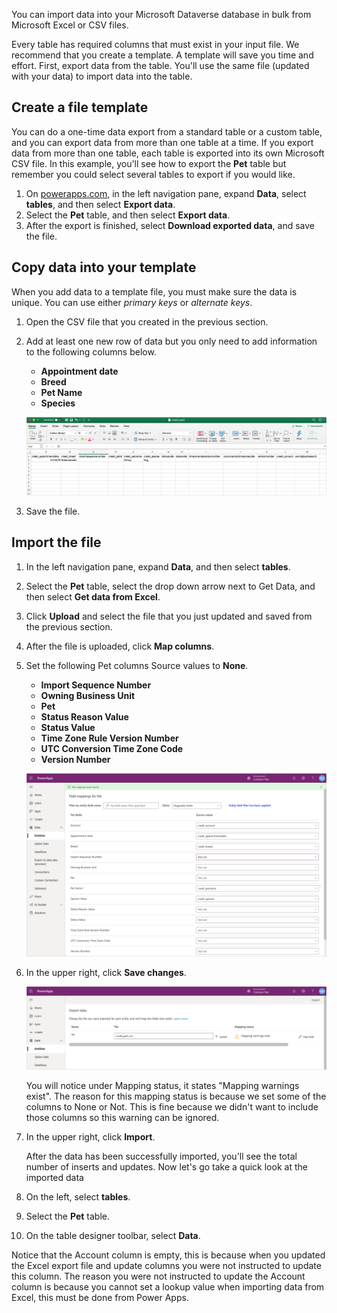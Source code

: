 You can import data into your Microsoft Dataverse database in bulk from Microsoft Excel or CSV files. 

Every table has required columns that must exist in your input file. We recommend that you create a template. A template will save you time and effort. First, export data from the table. You'll use the same file (updated with your data) to import data into the table.

## Create a file template
You can do a one-time data export from a standard table or a custom table, and you can export data from more than one table at a time. If you export data from more than one table, each table is exported into its own Microsoft CSV file. In this example, you'll see how to export the **Pet** table but remember you could select several tables to export if you would like.

1. On [powerapps.com](https://make.powerapps.com/), in the left navigation pane, expand **Data**, select **tables**, and then select **Export data**.
2. Select the **Pet** table, and then select **Export data**.
3. After the export is finished, select **Download exported data**, and save the file.

## Copy data into your template
When you add data to a template file, you must make sure the data is unique. You can use either *primary keys* or *alternate keys*.

1. Open the CSV file that you created in the previous section.
2. Add at least one new row of data but you only need to add information to the following columns below.

    - **Appointment date**
    - **Breed**
    - **Pet Name**
    - **Species**

    ![Example of adding new row of data](../media/add-new-row.png)

3. Save the file.

## Import the file
1. In the left navigation pane, expand **Data**, and then select **tables**.
2. Select the **Pet** table, select the drop down arrow next to Get Data, and then select **Get data from Excel**.
3. Click **Upload** and select the file that you just updated and saved from the previous section.
4. After the file is uploaded, click **Map columns**.
5. Set the following Pet columns Source values to **None**.

    - **Import Sequence Number**
    - **Owning Business Unit**
    - **Pet**
    - **Status Reason Value**
    - **Status Value**
    - **Time Zone Rule Version Number**
    - **UTC Conversion Time Zone Code**
    - **Version Number**
 
    ![Screenshot example of Pet columns Source values.](../media/mapping-fields.png)

6. In the upper right, click **Save changes**.

    ![Screenshot example of a Mapping status column and Import button for a successful upload.](../media/mapping-warning.png)

    You will notice under Mapping status, it states "Mapping warnings exist". The reason for this mapping status is because we set some of the columns to None or Not. This is fine because we didn't want to include those columns so this warning can be ignored. 

7. In the upper right, click **Import**.

    After the data has been successfully imported, you'll see the total number of inserts and updates. Now let's go take a quick look at the imported data

8. On the left, select **tables**.
9. Select the **Pet** table.
10. On the table designer toolbar, select **Data**.

Notice that the Account column is empty, this is because when you updated the Excel export file and update columns you were not instructed to update this column. The reason you were not instructed to update the Account column is because you cannot set a lookup value when importing data from Excel, this must be done from Power Apps.